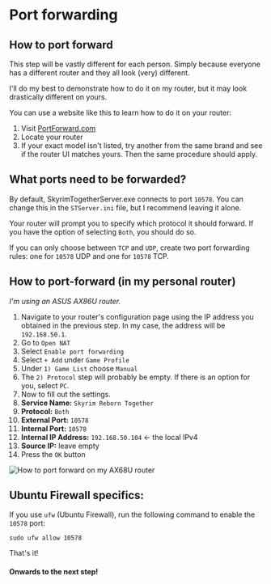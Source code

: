 # Port forwarding

## How to port forward

This step will be vastly different for each person. Simply because everyone has a different router and they all look (very) different.

I'll do my best to demonstrate how to do it on my router, but it may look drastically different on yours.

You can use a website like this to learn how to do it on your router:

1. Visit [PortForward.com](https://portforward.com/router.htm#1)
2. Locate your router
3. If your exact model isn't listed, try another from the same brand and see if the router UI matches yours. Then the same procedure should apply.

## What ports need to be forwarded?

By default, SkyrimTogetherServer.exe connects to port `10578`. You can change this in the `STServer.ini` file, but I recommend leaving it alone.

Your router will prompt you to specify which protocol it should forward. If you have the option of selecting `Both`, you should do so.

If you can only choose between `TCP` and `UDP`, create two port forwarding rules: one for `10578` UDP and one for `10578` TCP.

## How to port-forward (in my personal router)

_I'm using an ASUS AX86U router._

1. Navigate to your router's configuration page using the IP address you obtained in the previous step. In my case, the address will be `192.168.50.1`.
2. Go to `Open NAT`
3. Select `Enable port forwarding`
4. Select `+ Add` under `Game Profile`
5. Under `1) Game List` choose `Manual`
6. The `2) Protocol` step will probably be empty. If there is an option for you, select `PC`.
7. Now to fill out the settings.
8. **Service Name:** `Skyrim Reborn Together`
9. **Protocol:** `Both`
10. **External Port:** `10578`
11. **Internal Port:** `10578`
12. **Internal IP Address:** `192.168.50.104` <- the local IPv4
13. **Source IP:** leave empty
14. Press the `OK` button

![How to port forward on my AX68U router](https://shx.is/5BDuK3yHR.gif)

## Ubuntu Firewall specifics:

If you use `ufw` (Ubuntu Firewall), run the following command to enable the `10578` port:

`sudo ufw allow 10578`

That's it!

#### Onwards to the next step!
